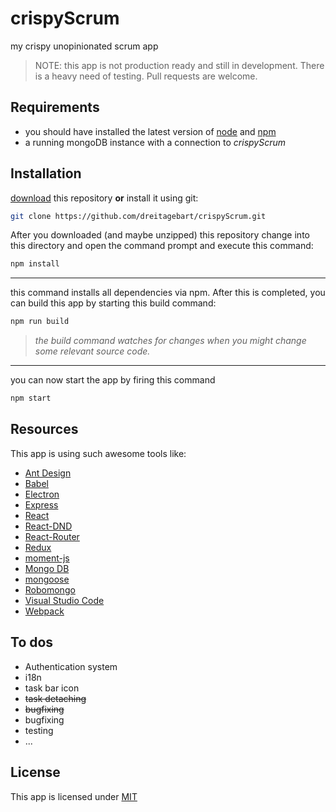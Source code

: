 # crispyScrum

my crispy unopinionated scrum app

> NOTE: this app is not production ready and still in development. There is a heavy need of testing. Pull requests are welcome.

## Requirements

 - you should have installed the latest version of [node](https://nodejs.org) and [npm](https://www.npmjs.com/)
 - a running mongoDB instance with a connection to _crispyScrum_

## Installation

[download](https://github.com/dreitagebart/crispyScrum/archive/master.zip) this repository __or__ install it using git:

```bash
git clone https://github.com/dreitagebart/crispyScrum.git
```

After you downloaded (and maybe unzipped) this repository change into this directory and open the command prompt and execute this command:

```bash
npm install
```
---
this command installs all dependencies via npm. After this is completed, you can build this app by starting this build command:
```bash
npm run build
```
> _the build command watches for changes when you might change some relevant source code._

---

you can now start the app by firing this command
```bash
npm start
```

## Resources

This app is using such awesome tools like:

- [Ant Design](https://ant.design)
- [Babel](babeljs.io)
- [Electron](https://electron.atom.io)
- [Express](http://expressjs.com)
- [React](https://facebook.github.io/react)
- [React-DND](http://react-dnd.github.io/react-dnd)
- [React-Router](https://github.com/ReactTraining/react-router)
- [Redux](http://redux.js.org)
- [moment-js](http://momentjs.com)
- [Mongo DB](https://www.mongodb.com)
- [mongoose](http://mongoosejs.com)
- [Robomongo](https://robomongo.org)
- [Visual Studio Code](https://code.visualstudio.com)
- [Webpack](https://webpack.js.org)

## To dos

 - Authentication system
 - i18n
 - task bar icon
 - ~~task detaching~~
 - ~~bugfixing~~
 - bugfixing
 - testing
 - ...

 ## License

 This app is licensed under [MIT](https://choosealicense.com/licenses/mit)
